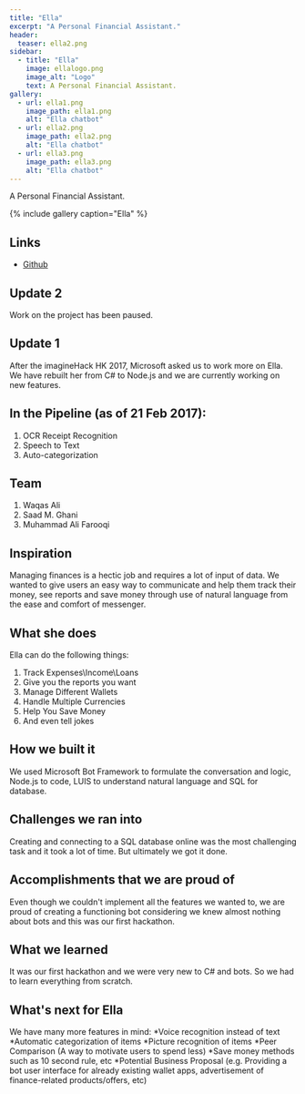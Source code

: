 ```yaml
---
title: "Ella"
excerpt: "A Personal Financial Assistant."
header:
  teaser: ella2.png
sidebar:
  - title: "Ella"
    image: ellalogo.png
    image_alt: "Logo"
    text: A Personal Financial Assistant.
gallery:
  - url: ella1.png
    image_path: ella1.png
    alt: "Ella chatbot"
  - url: ella2.png
    image_path: ella2.png
    alt: "Ella chatbot"
  - url: ella3.png
    image_path: ella3.png
    alt: "Ella chatbot"
---
```


A Personal Financial Assistant.

{% include gallery caption="Ella" %}

## Links

* [Github](https://github.com/WaqasAliAbbasi/Ella)

## Update 2

Work on the project has been paused.

## Update 1

After the imagineHack HK 2017, Microsoft asked us to work more on Ella. We have rebuilt her from C# to Node.js and we are currently working on new features.

## In the Pipeline (as of 21 Feb 2017):

1. OCR Receipt Recognition
2. Speech to Text
3. Auto-categorization

## Team

1. Waqas Ali
2. Saad M. Ghani
3. Muhammad Ali Farooqi

## Inspiration

Managing finances is a hectic job and requires a lot of input of data. We wanted to give users an easy way to communicate and help them track their money, see reports and save money through use of natural language from the ease and comfort of messenger.

## What she does

Ella can do the following things:

1. Track Expenses\Income\Loans
2. Give you the reports you want
3. Manage Different Wallets
4. Handle Multiple Currencies
5. Help You Save Money
6. And even tell jokes

## How we built it

We used Microsoft Bot Framework to formulate the conversation and logic, Node.js to code, LUIS to understand natural language and SQL for database.

## Challenges we ran into

Creating and connecting to a SQL database online was the most challenging task and it took a lot of time. But ultimately we got it done.

## Accomplishments that we are proud of

Even though we couldn't implement all the features we wanted to, we are proud of creating a functioning bot considering we knew almost nothing about bots and this was our first hackathon.

## What we learned

It was our first hackathon and we were very new to C# and bots. So we had to learn everything from scratch.

## What's next for Ella

We have many more features in mind:
*Voice recognition instead of text
*Automatic categorization of items
*Picture recognition of items
*Peer Comparison (A way to motivate users to spend less)
*Save money methods such as 10 second rule, etc
*Potential Business Proposal (e.g. Providing a bot user interface for already existing wallet apps, advertisement of finance-related products/offers, etc)
